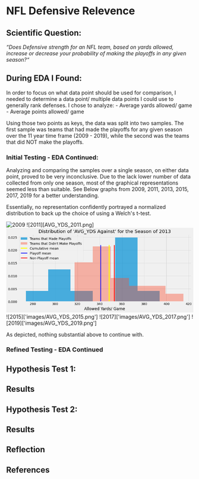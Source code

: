 # NFL Defensive Relevence 

## Scientific Question:

*“Does Defensive strength for an NFL team, based on yards allowed, increase or decrease your probability of making the playoffs in any given season?“* 

## During EDA I Found: 

In order to focus on what data point should be used for comparison, I needed to determine a data point/ multiple data points I could use to generally rank defenses. I chose to analyze:
    - Average yards allowed/ game
    - Average points allowed/ game

Using those two points as keys, the data was split into two samples. The first sample was teams that had made the playoffs for any given season over the 11 year time frame (2009 - 2019), while the second was the teams that did NOT make the playoffs. 

### Initial Testing - EDA Continued:
Analyzing and comparing the samples over a single season, on either data point, proved to be very inconclusive. Due to the lack lower number of data collected from only one season, most of the graphical representations seemed less than suitable. See Below graphs from 2009, 2011, 2013, 2015, 2017, 2019 for a better understanding. 

Essentially, no representation confidently portrayed a normalized distribution to back up the choice of using a Welch's t-test. 

![2009](AVG_YDS_2009.png)
![2011][AVG_YDS_2011.png]
![2013](images/AVG_YDS_2013.png)
![2015]['images/AVG_YDS_2015.png']
![2017]['images/AVG_YDS_2017.png']
![2019]['images/AVG_YDS_2019.png']

As depicted, nothing substantial above to continue with. 

### Refined Testing - EDA Continued

## Hypothesis Test 1:

## Results

## Hypothesis Test 2:

## Results

## Reflection

## References